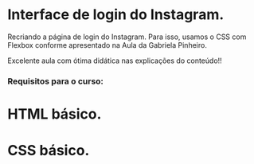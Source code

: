 # Interface de login do Instagram.

Recriando a página de login do Instagram. Para isso, usamos o CSS com Flexbox conforme apresentado na Aula da 
Gabriela Pinheiro.

Excelente aula com ótima didática nas explicações do conteúdo!!

### Requisitos para o curso:

# HTML básico.
# CSS básico.



